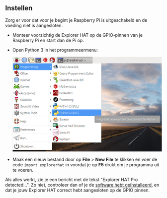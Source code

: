 ## Instellen

Zorg er voor dat voor je begint je Raspberry Pi is uitgeschakeld en de voeding niet is aangesloten.

- Monteer voorzichtig de Explorer HAT op de GPIO-pinnen van je Raspberry Pi en start dan de Pi op.

- Open Python 3 in het programmeermenu:
    
    ![Opening Python 3](images/python3-app-menu.png)

- Maak een nieuw bestand door op **File** > **New File** te klikken en voer de code `import explorerhat` in voordat je op **F5** drukt om je programma uit te voeren.

Als alles werkt, zie je een bericht met de tekst "Explorer HAT Pro detected...". Zo niet, controleer dan of je de [software hebt geïnstalleerd](what-you-will-need), en dat je jouw Explorer HAT correct hebt aangesloten op de GPIO pinnen.